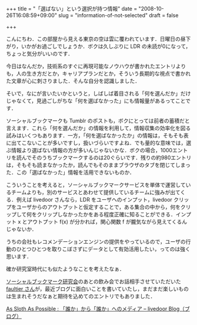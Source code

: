 +++
title = "「選ばない」という選択が持つ情報"
date = "2008-10-26T16:08:59+09:00"
slug = "information-of-not-selected"
draft = false

+++

<p>こんにちわ．この部屋から見える東京の空は雲に覆われています．日曜日の昼下がり，いかがお過ごしでしょうか．ボクは久しぶりに LDR の未読が0になって，ちょっと気分がいいのです．</p>
<p>今日はなんだか，技術系のすぐに再現可能なノウハウが書かれたエントリよりも，人の生き方だとか，キャリアプランだとか，そういう長期的な視点で書かれた文章が心に刺さりました．そんな自分を認識しました．</p>
<p>そいで，なにが言いたいかというと，しばしば着目される「何を選んだか」だけじゃなくて，見過ごしがちな「何を選ばなかった」にも情報量があるってことです．</p>
<p>ソーシャルブックマークも Tumblr のポストも，ボクにとっては前者の蓄積だと言えます．これら「何を選んだか」の情報を利用して，情報収集の効率化を図る試みはいくつもあります．一方，「何を選ばなかったか」の情報は，そもそも表に出てこないことが多いですし，扱いづらいですよね．でも量的な意味では，選ぶ情報より選ばない情報の方が多いんじゃないかな．ボクの場合，1000エントリを読んでそのうちブックマークするのは20ぐらいです．残りの約980エントリは，そもそも読まなかったか，読んでもそのままブラウザのタブを閉じてしまった．この「選ばなかった」情報を活用できないものか．</p>
<p>こういうことを考えると，ソーシャルブックマークサービスを単体で運営しているチームよりも，別のサービスとあわせて提供しているチームに強みが出てくる．例えば livedoor さんなら，LDR をユーザへのインプット，livedoor クリップをユーザからのアウトプットと仮定することで，ある集合の中から，何をクリップして何をクリップしなかったかをある程度正確に知ることができる．インプット x とアウトプット f(x) が分かれば，関心関数 f が朧気ながら見えてくるんじゃないか．</p>
<p>うちの会社もレコメンデーションエンジンの提供をやっているので，ユーザの行動のひとつひとつを取りこぼさずにデータとして有効活用したい，ってのは強く思います．</p>
<p>確か研究室時代にも似たようなことを考えたなぁ．</p>
<p><a href="http://june29.jp/2008/07/14/first-social-bookmark-workshop/">ソーシャルブックマーク研究会</a>のあとの飲み会でお話相手させていただいた <a href="http://blog.livedoor.jp/faulist/">faultier さん</a>が，最近ブログに面白いことを書いていたし，まだまだ楽しいものは生まれそうだなぁと期待を込めてのエントリでもありました．</p>
<p><a href="http://blog.livedoor.jp/faulist/archives/1028491.html">As Sloth As Possible : 「誰か」から「誰か」へのメディア &#8211; livedoor Blog（ブログ）</a></p>
